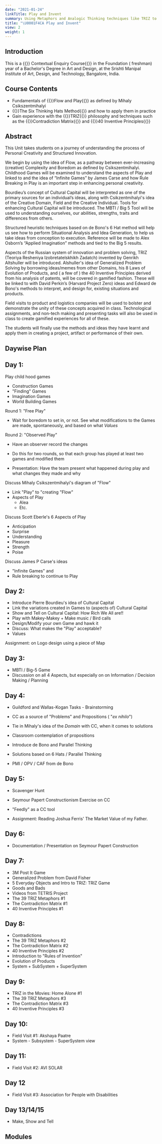 ```yaml
---
date: "2021-01-24"
linkTitle: Play and Invent
summary: Using Metaphors and Analogic Thinking techniques like TRIZ to solve Inventive Problems
title: "\U0001F4CA Play and Invent"
view: 2
weight: 1
---
```

## Introduction

This is a {{<hl>}} Contextual Enquiry Course{{</hl>}} in the Foundation ( freshman) year of a Bachelor's Degree in Art and Design, at the Srishti Manipal Institute of Art, Design, and Technology, Bangalore, India. 


## Course Contents

- Fundamentals of {{<hl>}}Flow and Play{{</hl>}} as defined by Mihaly Csikszentmihalyi
- {{<hl>}}The Six Thinking Hats Method{{</hl>}} and how to apply them in practice
- Gain experience with the {{<hl>}}TRIZ{{</hl>}} philosophy and techniques such as the {{<hl>}}Contradiction Matrix{{</hl>}} and {{<hl>}}40 Inventive Principles{{</hl>}}

## Abstract

This Unit takes students on a journey of understanding the process of Personal Creativity and Structured Innovation.

We begin by using the idea of Flow, as a pathway between ever-increasing (creative) Complexity and Boredom as defined by Csikszentmihalyi. Childhood Games will be examined to understand the aspects of Play and linked to and the idea of “Infinite Games” by James Carse and how Rule Breaking in Play is an important step in enhancing personal creativity.

Bourdieu’s concept of Cultural Capital will be interpreted as one of the primary sources for an individual’s ideas, along with Csikzentmihalyi's idea of  the Creative Domain, Field and the Creative Individual. Tools for enhancing Cultural Capital will be introduced. The MBTI /  Big 5 Tool will be used to understanding ourselves, our abilities, strengths, traits and differences from others.

Structured heuristic techniques based on de Bono's 6 Hat method will help us see how to perform Situational Analysis and Idea Generation, to help us take ideas from conception to execution. Reference will be made to Alex Osborn’s “Applied Imagination” methods and tied to the Big 5 results. 

Aspects of the Russian system of innovation and problem solving, TRIZ (Teoriya Resheniya Izobretatelskhikh Zadatch) invented by Genrikh Altshuller will be introduced. Alshuller's idea of Generalized Problem Solving by borrowing ideas/memes from other Domains, his 8 Laws of Evolution of Products, and ( a few of ) the 40 Inventive Principles derived from his analysis of patents, will be covered in gamified fashion. These will be linked to with David Perkin’s (Harvard Project Zero) ideas and Edward de Bono's methods to interpret, and design for, existing situations and products.  

Field visits to product and logistics companies will be used to bolster and demonstrate the unity of these  concepts acquired in class. Technological assignments, and non-tech making and presenting tasks will also be used in class to create gamified experiences for all of these. 

The students will finally use the methods and ideas they have learnt and apply them in creating a project, artifact or performance of their own.

## Daywise Plan


## Day 1:
Play child hood games
- Construction Games
- "Finding" Games
- Imagination Games
- World Building Games

Round 1: "Free Play"
- Wait for boredom to set in, or not. See what modifications to the Games are made, spontaneously, and based on what *Values*

Round 2: "Observed Play"
- Have an observer record the changes
- Do this for two rounds, so that each group has played at least two games and modified them

- Presentation: Have the team present what happened during play and what changes they made and why

Discuss Mihaly Csikszentmihalyi's diagram of "Flow"
- Link "Play" to "creating "Flow"
- Aspects of Play
  - Alea
  - Etc. 

Discuss Scott Eberle's 6 Aspects of Play
- Anticipation
- Surprise
- Understanding
- Pleasure
- Strength
- Poise

Discuss James P Carse's ideas 
- "Infinite Games" and 
- Rule breaking to continue to Play

## Day 2: 
- Introduce Pierre Bourdieu's idea of Cultural Capital
- Link the variations created in Games to (aspects of) Cultural Capital 
- Show and Tell on Cultural Capital: How Rich We All are!!
- Play with Makey-Makey + Make music / Bird calls
- Design/Modify your own Game and hawk it
- Discuss: What makes the "Play" acceptable?
- Values

Assignment: on Logo design using a piece of Map

## Day 3:
- MBTI / Big-5 Game
- Discussion on all 4 Aspects, but especially on on Information / Decision Making / Planning


## Day 4:

- Guildford and Wallas-Kogan Tasks - Brainstorming
- CC as a source of "Problems" and Propositions ( "*ex nihilo*")
- Tie in Mihaly's idea of the *Domain* with CC, when it comes to solutions

- Classroom contemplation of propositions
- Introduce de Bono and Parallel Thinking
- Solutions based on 6 Hats / Parallel Thinking
- PMI / OPV / CAF from de Bono

## Day 5:
- Scavenger Hunt
- Seymour Papert Constructionism Exercise on CC
- "Feedly" as a CC tool

- Assignment: Reading Joshua Ferris' The Market Value of my Father.

## Day 6:
- Documentation / Presentation on Seymour Papert Construction

## Day 7:
- 3M Post It Game
- Generalized Problem from David Fisher
- 5 Everyday Objects and Intro to TRIZ: TRIZ Game
- Goods and Bads
- Videos from TETRIS Project
- The 39 TRIZ Metaphors #1
- The Contradiction Matrix #1
- 40 Inventive Principles #1

## Day 8: 
- Contradictions 
- The 39 TRIZ Metaphors #2
- The Contradiction Matrix #2
- 40 Inventive Principles #2
- Introduction to "Rules of Invention"
- Evolution of Products
- System + SubSystem + SuperSystem

## Day 9:
- TRIZ in the Movies: Home Alone #1
- The 39 TRIZ Metaphors #3
- The Contradiction Matrix #3
- 40 Inventive Principles #3

## Day 10:
- Field Visit #1: Akshaya Paatre
- System - Subsystem - SuperSystem view

## Day 11:
- Field Visit #2: AVI SOLAR

## Day 12
- Field Visit #3: Association for People with Disabilities

## Day 13/14/15 
- Make, Show and Tell


## Modules





 
